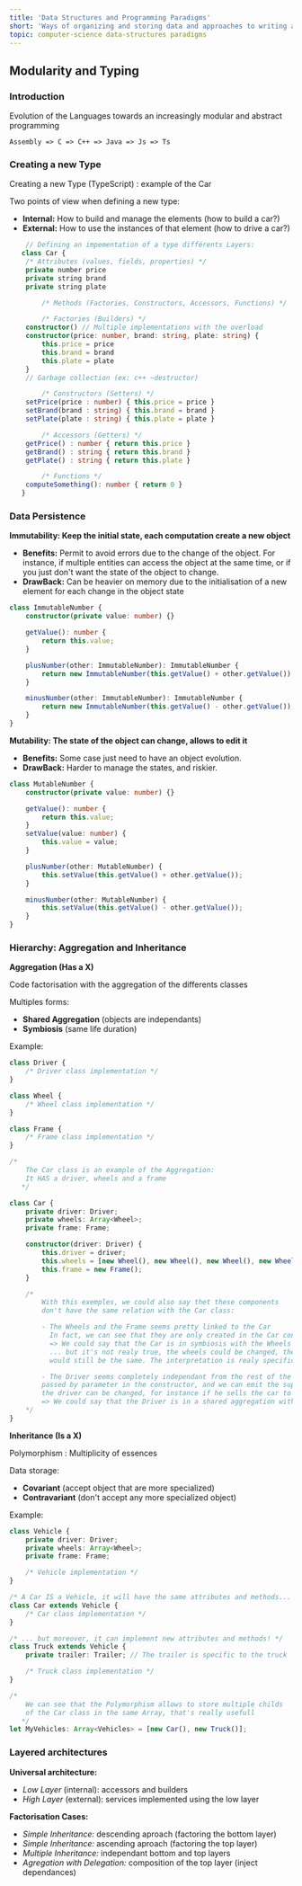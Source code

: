 ```yaml
---
title: 'Data Structures and Programming Paradigms'
short: 'Ways of organizing and storing data and approaches to writing and structuring code'
topic: computer-science data-structures paradigms
---
```


## Modularity and Typing

### Introduction

Evolution of the Languages towards an increasingly modular and abstract programming

```
Assembly => C => C++ => Java => Js => Ts
```

### Creating a new Type

Creating a new Type (TypeScript) : example of the Car

Two points of view when defining a new type:

- **Internal:** How to build and manage the elements (how to build a car?)
- **External:** How to use the instances of that element (how to drive a car?)

```typescript
   	// Defining an impementation of a type différents Layers:
   class Car {
   	/* Attributes (values, fields, properties) */
   	private number price
   	private string brand
   	private string plate

   		/* Methods (Factories, Constructors, Accessors, Functions) */

   		/* Factories (Builders) */
   	constructor() // Multiple implementations with the overload
   	constructor(price: number, brand: string, plate: string) {
   		this.price = price
   		this.brand = brand
   		this.plate = plate
   	}
   	// Garbage collection (ex: c++ ~destructor)

   		/* Constructors (Setters) */
   	setPrice(price : number) { this.price = price }
   	setBrand(brand : string) { this.brand = brand }
   	setPlate(plate : string) { this.plate = plate }

   		/* Accessors (Getters) */
   	getPrice() : number { return this.price }
   	getBrand() : string { return this.brand }
   	getPlate() : string { return this.plate }

   		/* Functions */
   	computeSomething(): number { return 0 }
   }
```

### Data Persistence

**Immutability: Keep the initial state, each computation create a new object**

- **Benefits:** Permit to avoid errors due to the change of the object. For instance, if multiple entities can access the object at the same time, or if you just don\'t want the state of the object to change.
- **DrawBack:** Can be heavier on memory due to the initialisation of a new element for each change in the object state

```typescript
class ImmutableNumber {
	constructor(private value: number) {}

	getValue(): number {
		return this.value;
	}

	plusNumber(other: ImmutableNumber): ImmutableNumber {
		return new ImmutableNumber(this.getValue() + other.getValue());
	}

	minusNumber(other: ImmutableNumber): ImmutableNumber {
		return new ImmutableNumber(this.getValue() - other.getValue());
	}
}
```

**Mutability: The state of the object can change, allows to edit it**

- **Benefits:** Some case just need to have an object evolution.
- **DrawBack:** Harder to manage the states, and riskier.

```typescript
class MutableNumber {
	constructor(private value: number) {}

	getValue(): number {
		return this.value;
	}
	setValue(value: number) {
		this.value = value;
	}

	plusNumber(other: MutableNumber) {
		this.setValue(this.getValue() + other.getValue());
	}

	minusNumber(other: MutableNumber) {
		this.setValue(this.getValue() - other.getValue());
	}
}
```

### Hierarchy: Aggregation and Inheritance

**Aggregation (Has a X)**

Code factorisation with the aggregation of the differents classes

Multiples forms:

- **Shared Aggregation** (objects are independants)
- **Symbiosis** (same life duration)

Example:

```typescript
class Driver {
	/* Driver class implementation */
}

class Wheel {
	/* Wheel class implementation */
}

class Frame {
	/* Frame class implementation */
}

/*
   	The Car class is an example of the Aggregation:
   	It HAS a driver, wheels and a frame
   */

class Car {
	private driver: Driver;
	private wheels: Array<Wheel>;
	private frame: Frame;

	constructor(driver: Driver) {
		this.driver = driver;
		this.wheels = [new Wheel(), new Wheel(), new Wheel(), new Wheel()];
		this.frame = new Frame();
	}

	/*
   		With this exemples, we could also say thet these components
   		don't have the same relation with the Car class:

   		- The Wheels and the Frame seems pretty linked to the Car
   		  In fact, we can see that they are only created in the Car constructor.
   		  => We could say that the Car is in symbiosis with the Wheels and the Frame
   		  ... but it's not realy true, the wheels could be changed, the car
   		  would still be the same. The interpretation is realy specific to what you need

   		- The Driver seems completely independant from the rest of the pieces. It is
   		passed by parameter in the constructor, and we can emit the supposition that
   		the driver can be changed, for instance if he sells the car to another Driver
   		=> We could say that the Driver is in a shared aggregation with the Car
   	*/
}
```

**Inheritance (Is a X)**

Polymorphism : Multiplicity of essences

Data storage:

- **Covariant** (accept object that are more specialized)
- **Contravariant** (don\'t accept any more specialized object)

Example:

```typescript
class Vehicle {
	private driver: Driver;
	private wheels: Array<Wheel>;
	private frame: Frame;

	/* Vehicle implementation */
}

/* A Car IS a Vehicle, it will have the same attributes and methods... */
class Car extends Vehicle {
	/* Car class implementation */
}

/* ... but moreover, it can implement new attributes and methods! */
class Truck extends Vehicle {
	private trailer: Trailer; // The trailer is specific to the truck

	/* Truck class implementation */
}

/*
   	We can see that the Polymorphism allows to store multiple childs
   	of the Car class in the same Array, that's really usefull
   */
let MyVehicles: Array<Vehicles> = [new Car(), new Truck()];
```

### Layered architectures

**Universal architecture:**

- _Low Layer_ (internal): accessors and builders
- _High Layer_ (external): services implemented using the low layer

**Factorisation Cases:**

- _Simple Inheritance:_ descending aproach (factoring the bottom layer)
- _Simple Inheritance:_ ascending aproach (factoring the top layer)
- _Multiple Inheritance:_ independant bottom and top layers
- _Agregation with Delegation:_ composition of the top layer (inject dependances)
